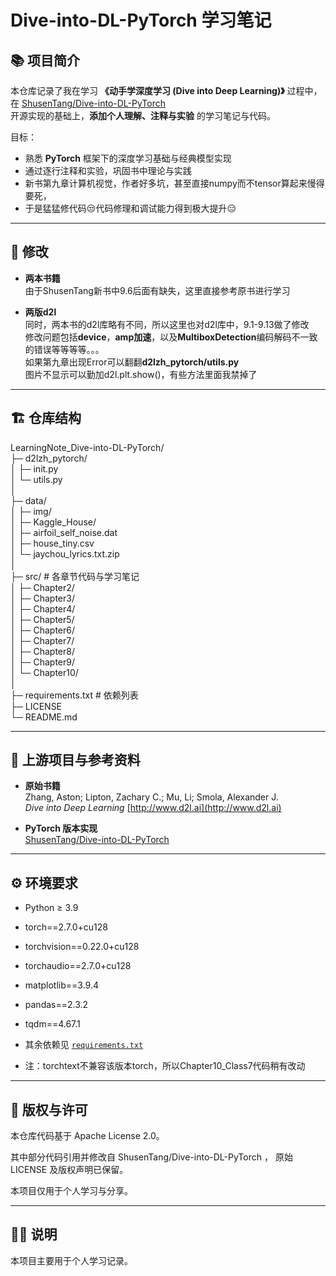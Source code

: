 # Dive-into-DL-PyTorch 学习笔记

## 📚 项目简介
本仓库记录了我在学习 **《动手学深度学习 (Dive into Deep Learning)》** 过程中，  
在 [ShusenTang/Dive-into-DL-PyTorch](https://github.com/ShusenTang/Dive-into-DL-PyTorch)  
开源实现的基础上，**添加个人理解、注释与实验** 的学习笔记与代码。

目标：
- 熟悉 **PyTorch** 框架下的深度学习基础与经典模型实现  
- 通过逐行注释和实验，巩固书中理论与实践
- 新书第九章计算机视觉，作者好多坑，甚至直接numpy而不tensor算起来慢得要死，  
- 于是猛猛修代码😒代码修理和调试能力得到极大提升😑

---

## 🔧 修改
- **两本书籍**  
由于ShusenTang新书中9.6后面有缺失，这里直接参考原书进行学习    

- **两版d2l**   
同时，两本书的d2l库略有不同，所以这里也对d2l库中，9.1-9.13做了修改  
修改问题包括**device**，**amp加速**，以及**MultiboxDetection**编码解码不一致的错误等等等等。。。  
如果第九章出现Error可以翻翻**d2lzh_pytorch/utils.py**  
图片不显示可以勤加d2l.plt.show()，有些方法里面我禁掉了
---

## 🏗 仓库结构

LearningNote_Dive-into-DL-PyTorch/  
├─ d2lzh_pytorch/  
│ ├─ init.py  
│ └─ utils.py  
│  
├─ data/  
│ ├─ img/  
│ ├─ Kaggle_House/  
│ ├─ airfoil_self_noise.dat  
│ ├─ house_tiny.csv  
│ └─ jaychou_lyrics.txt.zip  
│  
├─ src/ # 各章节代码与学习笔记  
│ ├─ Chapter2/  
│ ├─ Chapter3/  
│ ├─ Chapter4/  
│ ├─ Chapter5/  
│ ├─ Chapter6/  
│ ├─ Chapter7/  
│ ├─ Chapter8/  
│ ├─ Chapter9/  
│ └─ Chapter10/  
│  
├─ requirements.txt # 依赖列表  
├─ LICENSE  
└─ README.md  


---

## 🔗 上游项目与参考资料
- **原始书籍**  
  Zhang, Aston; Lipton, Zachary C.; Mu, Li; Smola, Alexander J.  
  *Dive into Deep Learning*  [http://www.d2l.ai](http://www.d2l.ai)

- **PyTorch 版本实现**  
  [ShusenTang/Dive-into-DL-PyTorch](https://github.com/ShusenTang/Dive-into-DL-PyTorch)

---

## ⚙️ 环境要求
- Python ≥ 3.9  
- torch==2.7.0+cu128
- torchvision==0.22.0+cu128
- torchaudio==2.7.0+cu128
- matplotlib==3.9.4
- pandas==2.3.2
- tqdm==4.67.1
- 其余依赖见 [`requirements.txt`](./requirements.txt)


- 注：torchtext不兼容该版本torch，所以Chapter10_Class7代码稍有改动

---

## 📝 版权与许可

本仓库代码基于 Apache License 2.0。

其中部分代码引用并修改自
ShusenTang/Dive-into-DL-PyTorch
，
原始 LICENSE 及版权声明已保留。

本项目仅用于个人学习与分享。

---

## 🙋‍♂️ 说明

本项目主要用于个人学习记录。
